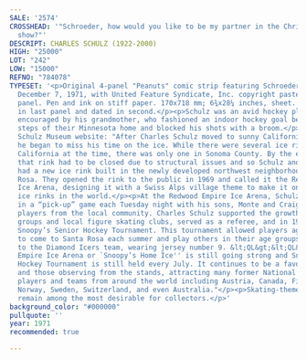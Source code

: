 ```yaml
---
SALE: '2574'
CROSSHEAD: '"Schroeder, how would you like to be my partner in the Christmas Skating
  show?"'
DESCRIPT: CHARLES SCHULZ (1922-2000)
HIGH: "25000"
LOT: "242"
LOW: "15000"
REFNO: "784078"
TYPESET: '<p>Original 4-panel "Peanuts" comic strip featuring Schroeder, Lucy, published
  December 7, 1971, with United Feature Syndicate, Inc. copyright pastedown in first
  panel. Pen and ink on stiff paper. 170x718 mm; 6¾x28¼ inches, sheet. Signed "Schulz"
  in last panel and dated in second.</p><p>Schulz was an avid hockey player from childhood,
  encouraged by his grandmother, who fashioned an indoor hockey goal beneath the basement
  steps of their Minnesota home and blocked his shots with a broom.</p><p>From the
  Schulz Museum website: "After Charles Schulz moved to sunny California in 1958,
  he began to miss his time on the ice. While there were several ice rinks in Northern
  California at the time, there was only one in Sonoma County. By the end of the 1960s,
  that rink had to be closed due to structural issues and so Schulz and his family
  had a new ice rink built in the newly developed northwest neighborhood of Santa
  Rosa. They opened the rink to the public in 1969 and called it the Redwood Empire
  Ice Arena, designing it with a Swiss Alps village theme to make it one of the prettiest
  ice rinks in the world.</p><p>At the Redwood Empire Ice Arena, Schulz would play
  in a “pick-up” game each Tuesday night with his sons, Monte and Craig, and hockey
  players from the local community. Charles Schulz supported the growth of youth hockey
  groups and local figure skating clubs, served as a referee, and in 1975 he established
  Snoopy’s Senior Hockey Tournament. This tournament allowed players aged 40 and over
  to come to Santa Rosa each summer and play others in their age groups. Schulz belonged
  to the Diamond Icers team, wearing jersey number 9. &lt;QL&gt;&lt;QL&gt;The Redwood
  Empire Ice Arena or `Snoopy’s Home Ice'' is still going strong and Snoopy’s Senior
  Hockey Tournament is still held every July. It continues to be a favorite with participants,
  and those observing from the stands, attracting many former National Hockey League
  players and teams from around the world including Austria, Canada, Finland, Japan,
  Norway, Sweden, Switzerland, and even Australia."</p><p>Skating-themed Peanuts cartoons
  remain among the most desirable for collectors.</p>'
background_color: "#000000"
pullquote: ''
year: 1971
recommended: true

---
```

